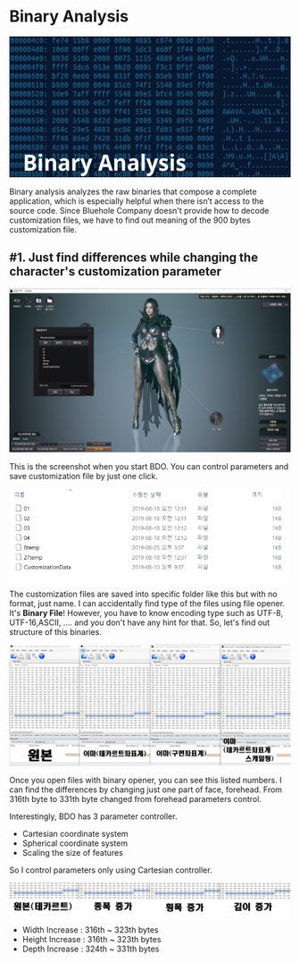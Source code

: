 # Binary Analysis  

![image](main.jpg)

Binary analysis analyzes the raw binaries that compose a complete application, which is especially helpful when there isn’t access to the source code. Since Bluehole Company doesn't provide how to decode customization files, we have to find out meaning of the 900 bytes customization file.  



## #1. Just find differences while changing the character's customization parameter

![image](images/01.png)

This is the screenshot when you start BDO. You can control parameters and save customization file by just one click.  

![image](images/02.png)

The customization files are saved into specific folder like this but with no format, just name. I can accidentally find type of the files using file opener. It's **Binary File**! However, you have to know encoding type such as UTF-8, UTF-16,ASCII, .... and you don't have any hint for that. So, let's find out structure of this binaries.

![image](images/04.png) 

Once you open files with binary opener, you can see this listed numbers. I can find the differences by changing just one part of face, forehead. From 316th byte to 331th byte changed from forehead parameters control.  

Interestingly, BDO has 3 parameter controller.  

* Cartesian coordinate system
* Spherical coordinate system
* Scaling the size of features

So I control parameters only using Cartesian controller.

![image](images/05.png)

* Width Increase : 316th ~ 323th bytes
* Height Increase : 316th ~ 323th bytes
* Depth Increase : 324th ~ 331th bytes


